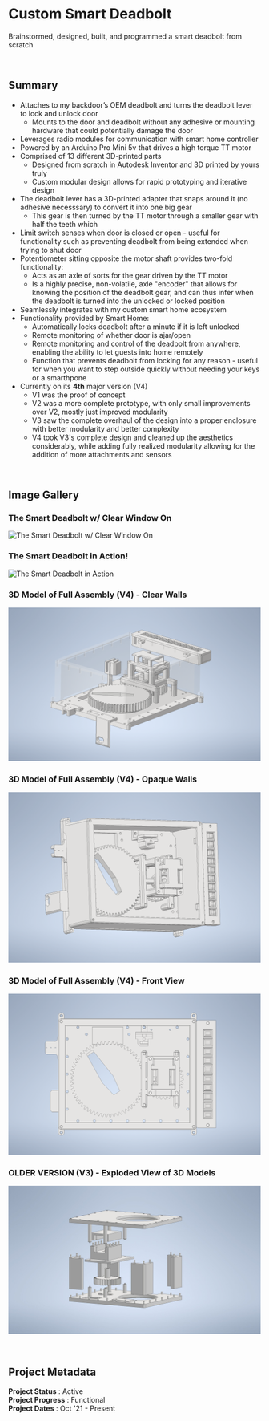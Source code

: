 # Custom Smart Deadbolt 

Brainstormed, designed, built, and programmed a smart deadbolt from scratch

<br>

## Summary
- Attaches to my backdoor’s OEM deadbolt and turns the deadbolt lever to lock and unlock door
  - Mounts to the door and deadbolt without any adhesive or mounting hardware that could potentially damage the door
- Leverages radio modules for communication with smart home controller 
- Powered by an Arduino Pro Mini 5v that drives a high torque TT motor 
- Comprised of 13 different 3D-printed parts
  - Designed from scratch in Autodesk Inventor and 3D printed by yours truly
  - Custom modular design allows for rapid prototyping and iterative design 
- The deadbolt lever has a 3D-printed adapter that snaps around it (no adhesive necesssary) to convert it into one big gear 
  - This gear is then turned by the TT motor through a smaller gear with half the teeth which  
- Limit switch senses when door is closed or open - useful for functionality such as preventing deadbolt from being extended when trying to shut door
- Potentiometer sitting opposite the motor shaft provides two-fold functionality: 
  - Acts as an axle of sorts for the gear driven by the TT motor
  - Is a highly precise, non-volatile, axle "encoder" that allows for knowing the position of the deadbolt gear, and can thus infer when the deadbolt is turned into the unlocked or locked position
- Seamlessly integrates with my custom smart home ecosystem
- Functionality provided by Smart Home:
  - Automatically locks deadbolt after a minute if it is left unlocked
  - Remote monitoring of whether door is ajar/open
  - Remote monitoring and control of the deadbolt from anywhere, enabling the ability to let guests into home remotely
  - Function that prevents deadbolt from locking for any reason - useful for when you want to step outside quickly without needing your keys or a smarthpone 
- Currently on its **4th** major version (V4)
  - V1 was the proof of concept
  - V2 was a more complete prototype, with only small improvements over V2, mostly just improved modularity 
  - V3 saw the complete overhaul of the design into a proper enclosure with better modularity and better complexity
  - V4 took V3's complete design and cleaned up the aesthetics considerably, while adding fully realized modularity allowing for the addition of more attachments and sensors
  

<br>

## Image Gallery



### The Smart Deadbolt w/ Clear Window On
![The Smart Deadbolt w/ Clear Window On](https://github.com/a-dubs/smart-deadbolt/blob/master/image_gallery/v4/smart_deadbolt_picture.jpg)
<br>


### The Smart Deadbolt in Action!
![The Smart Deadbolt in Action](https://github.com/a-dubs/smart-deadbolt/blob/master/image_gallery/v4/deadbolt_in_action_compressed.gif)
<br>


### 3D Model of Full Assembly (V4) - Clear Walls
![3D Model of Full Assembly (V4) - Clear Walls](https://github.com/a-dubs/smart-deadbolt/blob/master/image_gallery/v4/angle_view_clear_walls.png)
<br>

### 3D Model of Full Assembly (V4) - Opaque Walls
![3D Model of Full Assembly (V4) - Opaque Walls](https://github.com/a-dubs/smart-deadbolt/blob/master/image_gallery/v4/angle_view_with_walls.png)
<br>

### 3D Model of Full Assembly (V4) - Front View
![3D Model of Full Assembly (V4) - Front View](https://github.com/a-dubs/smart-deadbolt/blob/master/image_gallery/v4/front_view.png)
<br>

### OLDER VERSION (V3) - Exploded View of 3D Models 
![OLDER VERSION (V3) - Exploded View of 3D Models](https://github.com/a-dubs/smart-deadbolt/blob/master/image_gallery/v3/full_assembly_expanded_1.jpg)
<br>

<!--### Assembly of 3D Printed Components
![assembly of 3d printed components](https://github.com/a-dubs/smart-deadbolt/blob/master/image_gallery/full_assembly_1.jpg)

<br>

### Assembly of 3D Printed Components
![assembly of 3d printed components](https://github.com/a-dubs/smart-deadbolt/blob/master/image_gallery/full_assembly_2.jpg)

<br>

### View w/ Clear Sides
![view with clear sides](https://github.com/a-dubs/smart-deadbolt/blob/master/image_gallery/full_assembly_clear_sides_1.jpg)

<br>

### Exploded View
![exploded view](https://github.com/a-dubs/smart-deadbolt/blob/master/image_gallery/full_assembly_expanded_1.jpg)

<br>

### Exploded View w/ Clear Sides & Bottom
![exploded view with clears sides and bottom](https://github.com/a-dubs/smart-deadbolt/blob/master/image_gallery/full_assembly_expanded_2.jpg)

<br> -->


<br>

## Project Metadata

**Project Status** : Active  
**Project Progress** : Functional  
**Project Dates** : Oct '21 - Present  

<!-- portfolio.alecwarren.com position priority = 9 (-1 is lowest, 0 is default, 10 is highest) -->
